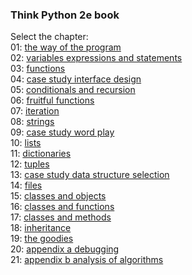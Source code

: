 ### Think Python 2e book
Select the chapter:  
01: [the way of the program](01-the-way-of-the-program.pdf)  
02: [variables expressions and statements](02-variables-expressions-and-statements.pdf)  
03: [functions](03-functions.pdf)  
04: [case study interface design](04-case-study-interface-design.pdf)  
05: [conditionals and recursion](05-conditionals-and-recursion.pdf)  
06: [fruitful functions](06-fruitful-functions.pdf)  
07: [iteration](07-iteration.pdf)  
08: [strings](08-strings.pdf)  
09: [case study word play](09-case-study-word-play.pdf)  
10: [lists](10-lists.pdf)  
11: [dictionaries](11-dictionaries.pdf)  
12: [tuples](12-tuples.pdf)  
13: [case study data structure selection](13-case-study-data-structure-selection.pdf)  
14: [files](14-files.pdf)  
15: [classes and objects](15-classes-and-objects.pdf)  
16: [classes and functions](16-classes-and-functions.pdf)  
17: [classes and methods](17-classes-and-methods.pdf)  
18: [inheritance](18-inheritance.pdf)  
19: [the goodies](19-the-goodies.pdf)  
20: [appendix a debugging](20-appendix-a-debugging.pdf)  
21: [appendix b analysis of algorithms](21-appendix-b-analysis-of-algorithms.pdf)  
